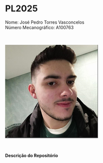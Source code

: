# PL2025

Nome: José Pedro Torres Vasconcelos <br>
Número Mecanográfico: A100763 <br> <br> <br>

![](/images/me.png)


<br>

**Descrição do Repositório**
